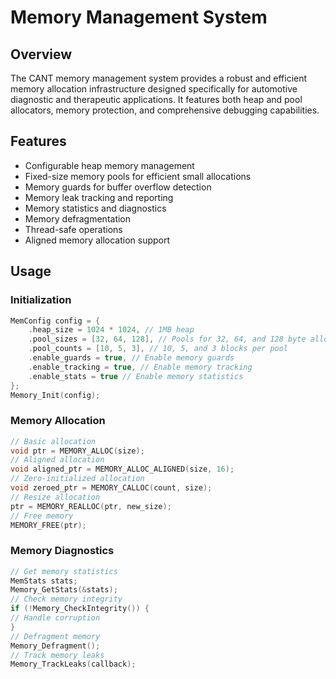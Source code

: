 # Memory Management System

## Overview
The CANT memory management system provides a robust and efficient memory allocation infrastructure designed specifically for automotive diagnostic and therapeutic applications. It features both heap and pool allocators, memory protection, and comprehensive debugging capabilities.

## Features
- Configurable heap memory management
- Fixed-size memory pools for efficient small allocations
- Memory guards for buffer overflow detection
- Memory leak tracking and reporting
- Memory statistics and diagnostics
- Memory defragmentation
- Thread-safe operations
- Aligned memory allocation support

## Usage

### Initialization 
```c
MemConfig config = {
    .heap_size = 1024 * 1024, // 1MB heap
    .pool_sizes = [32, 64, 128], // Pools for 32, 64, and 128 byte allocations
    .pool_counts = [10, 5, 3], // 10, 5, and 3 blocks per pool
    .enable_guards = true, // Enable memory guards
    .enable_tracking = true, // Enable memory tracking
    .enable_stats = true // Enable memory statistics
};
Memory_Init(config);
```

### Memory Allocation 
```c
// Basic allocation
void ptr = MEMORY_ALLOC(size);
// Aligned allocation
void aligned_ptr = MEMORY_ALLOC_ALIGNED(size, 16);
// Zero-initialized allocation
void zeroed_ptr = MEMORY_CALLOC(count, size);
// Resize allocation
ptr = MEMORY_REALLOC(ptr, new_size);
// Free memory
MEMORY_FREE(ptr);
``` 

### Memory Diagnostics
```c
// Get memory statistics
MemStats stats;
Memory_GetStats(&stats);
// Check memory integrity
if (!Memory_CheckIntegrity()) {
// Handle corruption
}
// Defragment memory
Memory_Defragment();
// Track memory leaks
Memory_TrackLeaks(callback);
```
